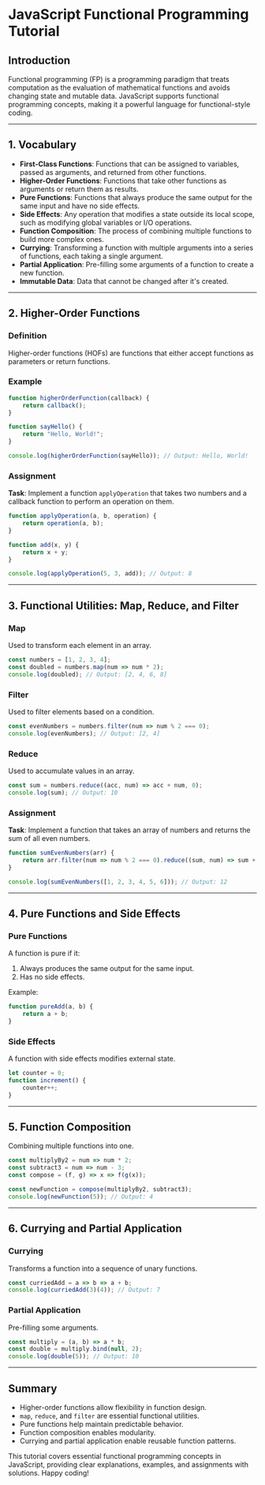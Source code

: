 # JavaScript Functional Programming Tutorial

## Introduction
Functional programming (FP) is a programming paradigm that treats computation as the evaluation of mathematical functions and avoids changing state and mutable data. JavaScript supports functional programming concepts, making it a powerful language for functional-style coding.

---

## 1. Vocabulary

- **First-Class Functions**: Functions that can be assigned to variables, passed as arguments, and returned from other functions.
- **Higher-Order Functions**: Functions that take other functions as arguments or return them as results.
- **Pure Functions**: Functions that always produce the same output for the same input and have no side effects.
- **Side Effects**: Any operation that modifies a state outside its local scope, such as modifying global variables or I/O operations.
- **Function Composition**: The process of combining multiple functions to build more complex ones.
- **Currying**: Transforming a function with multiple arguments into a series of functions, each taking a single argument.
- **Partial Application**: Pre-filling some arguments of a function to create a new function.
- **Immutable Data**: Data that cannot be changed after it's created.

---

## 2. Higher-Order Functions
### Definition
Higher-order functions (HOFs) are functions that either accept functions as parameters or return functions.

### Example
```javascript
function higherOrderFunction(callback) {
    return callback();
}

function sayHello() {
    return "Hello, World!";
}

console.log(higherOrderFunction(sayHello)); // Output: Hello, World!
```

### Assignment
**Task**: Implement a function `applyOperation` that takes two numbers and a callback function to perform an operation on them.

```javascript
function applyOperation(a, b, operation) {
    return operation(a, b);
}

function add(x, y) {
    return x + y;
}

console.log(applyOperation(5, 3, add)); // Output: 8
```

---

## 3. Functional Utilities: Map, Reduce, and Filter

### Map
Used to transform each element in an array.
```javascript
const numbers = [1, 2, 3, 4];
const doubled = numbers.map(num => num * 2);
console.log(doubled); // Output: [2, 4, 6, 8]
```

### Filter
Used to filter elements based on a condition.
```javascript
const evenNumbers = numbers.filter(num => num % 2 === 0);
console.log(evenNumbers); // Output: [2, 4]
```

### Reduce
Used to accumulate values in an array.
```javascript
const sum = numbers.reduce((acc, num) => acc + num, 0);
console.log(sum); // Output: 10
```

### Assignment
**Task**: Implement a function that takes an array of numbers and returns the sum of all even numbers.
```javascript
function sumEvenNumbers(arr) {
    return arr.filter(num => num % 2 === 0).reduce((sum, num) => sum + num, 0);
}

console.log(sumEvenNumbers([1, 2, 3, 4, 5, 6])); // Output: 12
```

---

## 4. Pure Functions and Side Effects

### Pure Functions
A function is pure if it:
1. Always produces the same output for the same input.
2. Has no side effects.

Example:
```javascript
function pureAdd(a, b) {
    return a + b;
}
```

### Side Effects
A function with side effects modifies external state.
```javascript
let counter = 0;
function increment() {
    counter++;
}
```

---

## 5. Function Composition
Combining multiple functions into one.
```javascript
const multiplyBy2 = num => num * 2;
const subtract3 = num => num - 3;
const compose = (f, g) => x => f(g(x));

const newFunction = compose(multiplyBy2, subtract3);
console.log(newFunction(5)); // Output: 4
```

---

## 6. Currying and Partial Application

### Currying
Transforms a function into a sequence of unary functions.
```javascript
const curriedAdd = a => b => a + b;
console.log(curriedAdd(3)(4)); // Output: 7
```

### Partial Application
Pre-filling some arguments.
```javascript
const multiply = (a, b) => a * b;
const double = multiply.bind(null, 2);
console.log(double(5)); // Output: 10
```
---

## Summary
- Higher-order functions allow flexibility in function design.
- `map`, `reduce`, and `filter` are essential functional utilities.
- Pure functions help maintain predictable behavior.
- Function composition enables modularity.
- Currying and partial application enable reusable function patterns.



This tutorial covers essential functional programming concepts in JavaScript, providing clear explanations, examples, and assignments with solutions. Happy coding!
